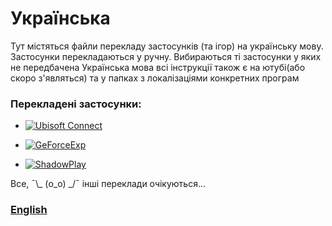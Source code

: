 # Українська
Тут містяться файли перекладу застосунків (та ігор) на українську мову.
Застосунки перекладаються у ручну. Вибираються ті застосунки у яких не передбачена Українська мова всі інструкції також є на ютубі(або скоро з'являться) та у папках з локалізаціями конкретних програм

### Перекладені застосунки:<br/>
* [![Ubisoft Connect](https://img.shields.io/badge/-UbisoftConnect-090909?style=for-the-badge&logo=Ubisoft)](https://github.com/Bigidan/LocalizationForPrograms/blob/main/Localization/Ubisoft%20Connect/Ubisoft_Connect.md)<br/>

* [![GeForceExp](https://img.shields.io/badge/-GeForce_Experience-090909?style=for-the-badge&logo=NVIDIA)](https://github.com/Bigidan/LocalizationForPrograms/blob/main/Localization/Ubisoft%20Connect/Ubisoft_Connect.md)<br/>

* [![ShadowPlay](https://img.shields.io/badge/-ShadowPlay-090909?style=for-the-badge&logo=NVIDIA)](https://github.com/Bigidan/LocalizationForPrograms/blob/main/Localization/Ubisoft%20Connect/Ubisoft_Connect.md)<br/>


Все, ¯\\_ (o_o) _/¯ інші переклади очікуються...


### [English](https://github.com/Bigidan/LocalizationFileIntoUA)
